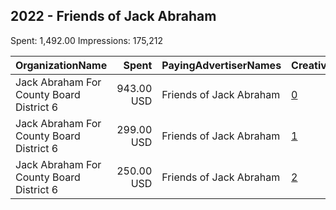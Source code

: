 ## 2022 - Friends of Jack Abraham 
Spent: 1,492.00
Impressions: 175,212

|OrganizationName|Spent|PayingAdvertiserNames|CreativeUrls|Impressions|Genders|AgeBrackets|CountryCodes|BillingAddresses|CandidateBallotInformation|
|:---|---:|:---|:---|---:|:---|:---|:---|:---|:---|
|Jack Abraham For County Board District 6|943.00 USD|Friends of Jack Abraham|[0](https://www.snap.com/political-ads/asset/244a1b2d595c59618e1427e7216bd6f18ceba5e80ba13753ba0f79aeb2de6c4c?mediaType=jpeg)|111,408||18+|united states|US|Jack Abraham|
|Jack Abraham For County Board District 6|299.00 USD|Friends of Jack Abraham|[1](https://www.snap.com/political-ads/asset/79fc4e685ffd3ca18d79edfbb5743fa7605697b927ec82f0af5579c9b11fb788?mediaType=jpeg)|36,506|||united states|US|Jack Abraham|
|Jack Abraham For County Board District 6|250.00 USD|Friends of Jack Abraham|[2](https://www.snap.com/political-ads/asset/7ad61d5556164210c11e9a9150a31e9fa46df9c3dac7b57a9749afbb3febf749?mediaType=jpeg)|27,298||18+|united states|US|Jack H Abraham|
